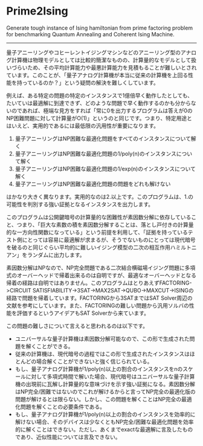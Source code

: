 # Prime2Ising
Generate tough instance of Ising hamiltonian from prime factoring problem for benchmarking Quantum Annealing and Coherent Ising Machine.

---

量子アニーリングやコヒーレントイジングマシンなどのアニーリング型のアナログ計算機は物理モデルとしては比較的簡潔なものの、計算量的なモデルとして扱いづらいため、その平均計算能力や最悪計算能力を見積もることが難しいとされています。このことが、「量子アナログ計算機が本当に従来の計算機を上回る性能を持っているのか？」という疑問の解決を難しくしています。

例えば、ある特定の問題の特定のインスタンスで1億倍早く動作したとしても、たいていは最適解に到達できず、どのような問題で早く動作するのかも分からないのであれば、極端な見方をすれば「常に0を出力するプログラムは答えが0のNP困難問題に対して計算量がO(1)」というのと同じです。つまり、特定用途とはいえど、実用的であるには最低限の汎用性が重要になります。

1. 量子アニーリングはNP困難な最適化問題をすべてのインスタンスについて解く
2. 量子アニーリングはNP困難な最適化問題の1/poly(n)のインスタンスについて解く
3. 量子アニーリングはNP困難な最適化問題の1/exp(n)のインスタンスについて解く
4. 量子アニーリングはNP困難な最適化問題の問題をどれも解けない

はかなり大きく異なります。実用的なのは2.以上です。このプログラムは、1.の可能性を判別する強い証拠となるインスタンスを出力します。

このプログラムは公開鍵暗号の計算量的な困難性が素因数分解に依存していること、つまり、「巨大な素数の積を素因数分解することは、落とし戸付きの計算量的な一方向性関数になっている」という前提を利用して、「証拠を持っているテスト側にとっては容易に最適解が求まるが、そうでないものにとっては現代暗号を破るのと同じぐらい平均的に難しいイジング模型の二次の相互作用ハミルトニアン」をランダムに出力します。

素因数分解はNPなので、NP完全問題である二次結合横磁場イジング問題に多項式のオーバーヘッドで帰着出来るのは自明ですが、最適なオーバーヘッドとなる帰着の経路は自明ではありません。このプログラムはとりあえずFACTORING->CIRCUIT SATISFIABILITY->3SAT->MAX2SAT->QUBO->MAXCUT->ISINGの経路で問題を帰着しています。FACTORINGから3SATまではSAT Solver周辺の文献を参考にしています。また、FACTORINGの難しい問題から汎用ソルバの性能を評価するというアイデアもSAT Solverから来ています。

この問題の難しさについて言えると思われるのは以下です。
- ユニバーサルな量子計算機は素因数分解可能なので、この形で生成された問題を解くことができる。
- 従来の計算機は、現代暗号の過程ではこの形で生成されたインスタンスはほとんどの場合解くことができないと強く信じられている。
- もし、量子アナログ計算機が1/poly(n)以上の割合のインスタンスをnのスケールに対して多項式時間で解いた場合、現代暗号はユニバーサルな量子計算機の出現前に瓦解し計算量的な意味づけを示す強い証拠になる。素因数分解はNP完全/困難ではないのでこれが解けるからと言ってNP完全の最適化版の問題が解けるとは限らない。しかし、この問題を解くことはNP完全の最適化問題を解くことの必要条件である。
- もし、量子アナログ計算機が1/poly(n)以上の割合のインスタンスを効率的に解けない場合、そのデバイスは少なくともNP完全/困難な最適化問題を効率的に解くことはできない。ただし、あくまでexactな最適解に言及したものであり、近似性能については言及できない。
